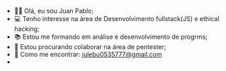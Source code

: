 - 🕺🏾 Olá, eu sou Juan Pablo;
-  💻 Tenho interesse na área de Desenvolvimento fullstack(JS) e ethical hacking;
-  📚  Estou me formando em análise e desenvolvimento de progrms;
-  🐧 Estou procurando colaborar na área de pentester;
-  📧 Como me encontrar: julebu0535777@gmail.com
- 
